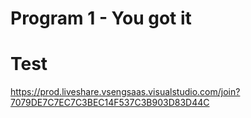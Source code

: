 # Program 1 - You got it
# Test

https://prod.liveshare.vsengsaas.visualstudio.com/join?7079DE7C7EC7C3BEC14F537C3B903D83D44C
